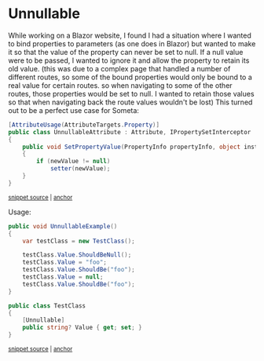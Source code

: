 <!--
GENERATED FILE - DO NOT EDIT
This file was generated by [MarkdownSnippets](https://github.com/SimonCropp/MarkdownSnippets).
Source File: /Someta.Docs/Samples/Unnullable.source.md
To change this file edit the source file and then run MarkdownSnippets.
-->

# Unnullable

While working on a Blazor website, I found I had a situation where I wanted to bind properties to parameters (as one does in Blazor) but wanted to make it so that the value of the property can never be set to null. If a null value were to be passed, I wanted to ignore it and allow the property to retain its old value. (this was due to a complex page that handled a number of different routes, so some of the bound properties would only be bound to a real value for certain routes. so when navigating to some of the other routes, those properties would be set to null. I wanted to retain those values so that when navigating back the route values wouldn't be lost) This turned out to be a perfect use case for Someta:

<!-- snippet: Unnullable -->
<a id='snippet-unnullable'></a>
```cs
[AttributeUsage(AttributeTargets.Property)]
public class UnnullableAttribute : Attribute, IPropertySetInterceptor
{
    public void SetPropertyValue(PropertyInfo propertyInfo, object instance, object oldValue, object newValue, Action<object> setter)
    {
        if (newValue != null)
            setter(newValue);
    }
}
```
<sup><a href='/Someta.Docs/Source/Samples/UnnullableAttribute.cs#L5-L15' title='Snippet source file'>snippet source</a> | <a href='#snippet-unnullable' title='Start of snippet'>anchor</a></sup>
<!-- endSnippet -->

Usage:

<!-- snippet: UnnullableExample -->
<a id='snippet-unnullableexample'></a>
```cs
public void UnnullableExample()
{
    var testClass = new TestClass();

    testClass.Value.ShouldBeNull();
    testClass.Value = "foo";
    testClass.Value.ShouldBe("foo");
    testClass.Value = null;
    testClass.Value.ShouldBe("foo");
}

public class TestClass
{
    [Unnullable]
    public string? Value { get; set; }
}
```
<sup><a href='/Someta.Docs/Tests/Samples/UnnullableTests.cs#L11-L28' title='Snippet source file'>snippet source</a> | <a href='#snippet-unnullableexample' title='Start of snippet'>anchor</a></sup>
<!-- endSnippet -->
